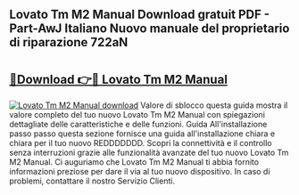## Lovato Tm M2 Manual Download gratuit PDF - Part-AwJ Italiano Nuovo manuale del proprietario di riparazione 722aN

# <h2><a href="http://dfcizx.blite.top/?on=Lovato+Tm+M2+Manual">🔗Download 👉🔴 Lovato Tm M2 Manual</a></h2>

[![Lovato Tm M2 Manual download](https://i.imgur.com/lujVjoI.png)](http://dfcizx.blite.top/?on=Lovato+Tm+M2+Manual)
Valore di sblocco questa guida mostra il valore completo del tuo nuovo Lovato Tm M2 Manual con spiegazioni dettagliate delle caratteristiche e delle funzioni. Guida All'installazione passo passo questa sezione fornisce una guida all'installazione chiara e chiara per il tuo nuovo REDDDDDDD. Scopri la connettività e il controllo senza interruzioni grazie alle funzionalità avanzate del tuo nuovo Lovato Tm M2 Manual. Ci auguriamo che Lovato Tm M2 Manual ti abbia fornito informazioni preziose per dare il via al tuo nuovo dispositivo. In caso di problemi, contattare il nostro Servizio Clienti.
